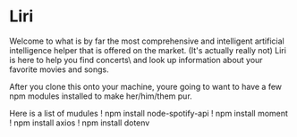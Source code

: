 # Liri


Welcome to what is by far the most comprehensive and intelligent artificial intelligence helper that is offered on the market. (It's actually really not) 
Liri is here to help you find concerts\ and  look up information about your favorite movies and songs. 

After you clone this onto your machine, youre going to want to have a few npm modules installed to make her/him/them pur. 

Here is a list of mudules 
 ! npm install node-spotify-api
 ! npm install moment
 ! npm install axios
 ! npm install dotenv
